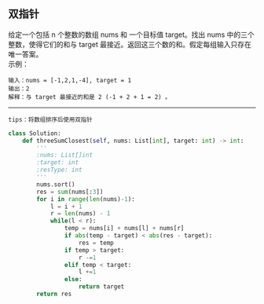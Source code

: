 ## 双指针
给定一个包括 n 个整数的数组 nums 和 一个目标值 target。找出 nums 中的三个整数，使得它们的和与 target 最接近。返回这三个数的和。假定每组输入只存在唯一答案。</br>
示例：
    
    输入：nums = [-1,2,1,-4], target = 1
    输出：2
    解释：与 target 最接近的和是 2 (-1 + 2 + 1 = 2) 。    
***    

    tips：将数组排序后使用双指针

```PYTHON
class Solution:
    def threeSumClosest(self, nums: List[int], target: int) -> int:
        '''
        :nums: List[]int
        :target: int
        :resType: int
        '''
        nums.sort()
        res = sum(nums[:3])
        for i in range(len(nums)-1):
            l = i + 1
            r = len(nums) - 1
            while(l < r):
                temp = nums[i] + nums[l] + nums[r]
                if abs(temp - target) < abs(res - target):
                    res = temp
                if temp > target:
                    r -=1
                elif temp < target:
                    l +=1
                else:
                    return target
        return res
 ```

